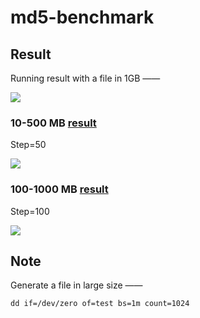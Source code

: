 # md5-benchmark

## Result

Running result with a file in 1GB ——

![](https://tva1.sinaimg.cn/large/007S8ZIlgy1gh4s5tc6rxj310o0563z5.jpg)

### 10-500 MB [result](https://gallery.echartsjs.com/editor.html?c=xgQwZH5vLk&v=10)

Step=50

![](https://tva1.sinaimg.cn/large/007S8ZIlgy1gh4u7b9jfgj310n0u0myp.jpg)

### 100-1000 MB [result](https://gallery.echartsjs.com/editor.html?c=xNUYurFgrt&v=9)

Step=100

![](https://tva1.sinaimg.cn/large/007S8ZIlgy1gh4uoj2bwxj30yu0u03zq.jpg)

## Note

Generate a file in large size ——

```shell
dd if=/dev/zero of=test bs=1m count=1024
```
